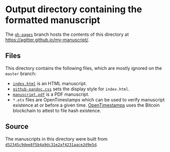# Output directory containing the formatted manuscript

The [`gh-pages`](https://github.com/agitter/my-manuscript/tree/gh-pages) branch hosts the contents of this directory at https://agitter.github.io/my-manuscript/.

## Files

This directory contains the following files, which are mostly ignored on the `master` branch:

+ [`index.html`](index.html) is an HTML manuscript.
+ [`github-pandoc.css`](github-pandoc.css) sets the display style for `index.html`.
+ [`manuscript.pdf`](manuscript.pdf) is a PDF manuscript.
+ `*.ots` files are OpenTimestamps which can be used to verify manuscript existence at or before a given time.
  [OpenTimestamps](opentimestamps.org) uses the Bitcoin blockchain to attest to file hash existence.

## Source

The manuscripts in this directory were built from
[`d52345c9dee8f5b4a9dc31e2af4231aace2d9e5d`](https://github.com/agitter/my-manuscript/commit/d52345c9dee8f5b4a9dc31e2af4231aace2d9e5d).
